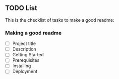 ## TODO List
This is the checklist of tasks to make a good readme:
### Making a good readme
- [ ] Project title 
- [ ] Description
- [ ] Getting Started
- [ ] Prerequisites
- [ ] Installing
- [ ] Deployment